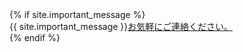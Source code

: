   <div id="push"></div>
</div>
{% if site.important_message %}
<div class="default-footer">
  {{ site.important_message }}<a href="{{ site.baseurl }}/docs/contact.html">お気軽にご連絡ください。</a>
</div>
{% endif %}

